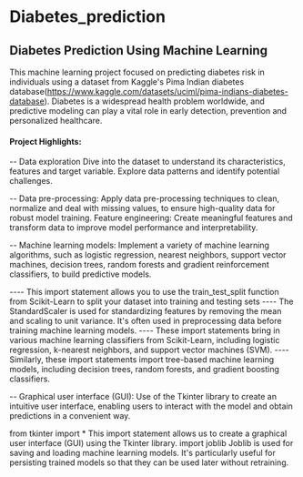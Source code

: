 # Diabetes_prediction
## Diabetes Prediction Using Machine Learning
This machine learning project focused on predicting diabetes risk in individuals using a dataset from Kaggle's Pima Indian diabetes database(https://www.kaggle.com/datasets/uciml/pima-indians-diabetes-database). Diabetes is a widespread health problem worldwide, and predictive modeling can play a vital role in early detection, prevention and personalized healthcare.
#### Project Highlights:
-- Data exploration
Dive into the dataset to understand its characteristics, features and target variable. Explore data patterns and identify potential challenges.

-- Data pre-processing:
Apply data pre-processing techniques to clean, normalize and deal with missing values, to ensure high-quality data for robust model training.
Feature engineering: Create meaningful features and transform data to improve model performance and interpretability.

-- Machine learning models: 
Implement a variety of machine learning algorithms, such as logistic regression, nearest neighbors, support vector machines, decision trees, random forests and gradient reinforcement classifiers, to build predictive models.

---- This import statement allows you to use the train_test_split function from Scikit-Learn to split your dataset into training and testing sets
---- The StandardScaler is used for standardizing features by removing the mean and scaling to unit variance. It's often used in preprocessing data before training machine learning models.
---- These import statements bring in various machine learning classifiers from Scikit-Learn, including logistic regression, k-nearest neighbors, and support vector machines (SVM).
---- Similarly, these import statements import tree-based machine learning models, including decision trees, random forests, and gradient boosting classifiers.

-- Graphical user interface (GUI): 
Use of the Tkinter library to create an intuitive user interface, enabling users to interact with the model and obtain predictions in a convenient way.

from tkinter import *
This import statement allows us to create a graphical user interface (GUI) using the Tkinter library.
import joblib
Joblib is used for saving and loading machine learning models. It's particularly useful for persisting trained models so that they can be used later without retraining.
